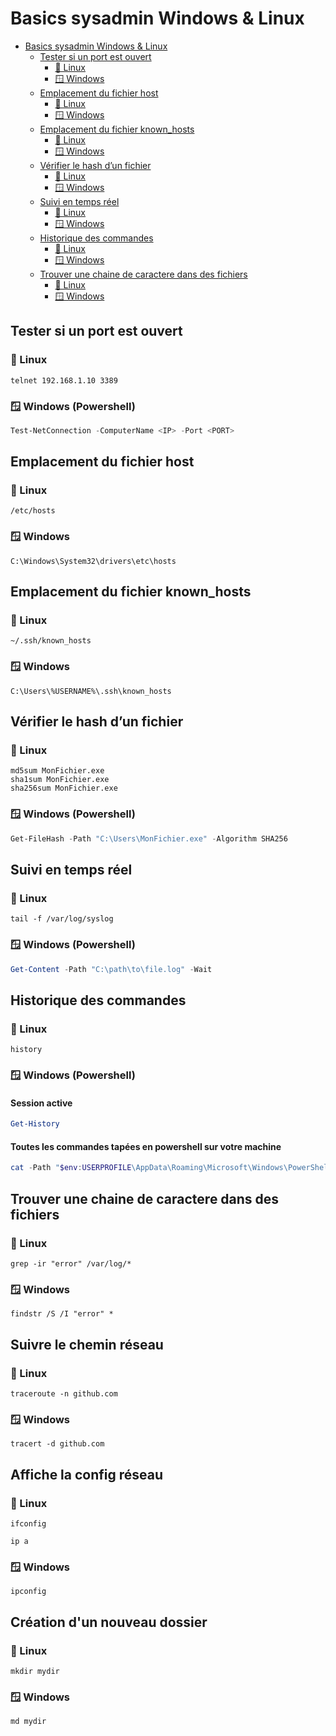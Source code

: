 # Basics sysadmin Windows & Linux

- [Basics sysadmin Windows \& Linux](#basics-sysadmin-windows--linux)
  - [Tester si un port est ouvert](#tester-si-un-port-est-ouvert)
    - [🐧 Linux](#-linux)
    - [🪟 Windows](#-windows)
  - [Emplacement du fichier host](#emplacement-du-fichier-host)
    - [🐧 Linux](#-linux-1)
    - [🪟 Windows](#-windows-1)
  - [Emplacement du fichier known\_hosts](#emplacement-du-fichier-known_hosts)
    - [🐧 Linux](#-linux-2)
    - [🪟 Windows](#-windows-2)
  - [Vérifier le hash d’un fichier](#vérifier-le-hash-dun-fichier)
    - [🐧 Linux](#-linux-3)
    - [🪟 Windows](#-windows-3)
  - [Suivi en temps réel](#suivi-en-temps-réel)
    - [🐧 Linux](#-linux-4)
    - [🪟 Windows](#-windows-4)
  - [Historique des commandes](#historique-des-commandes)
    - [🐧 Linux](#-linux-5)
    - [🪟 Windows](#-windows-5)
  - [Trouver une chaine de caractere dans des fichiers](#trouver-une-chaine-de-caractere-dans-des-fichiers)
    - [🐧 Linux](#-linux-6)
    - [🪟 Windows](#-windows-6)

## Tester si un port est ouvert

### 🐧 Linux
```
telnet 192.168.1.10 3389
```
### 🪟 Windows (Powershell)
``` powershell
Test-NetConnection -ComputerName <IP> -Port <PORT>
```

## Emplacement du fichier host

### 🐧 Linux
```
/etc/hosts
```
### 🪟 Windows
```
C:\Windows\System32\drivers\etc\hosts
```

## Emplacement du fichier known_hosts

### 🐧 Linux
```
~/.ssh/known_hosts
```
### 🪟 Windows
```
C:\Users\%USERNAME%\.ssh\known_hosts
```

## Vérifier le hash d’un fichier

### 🐧 Linux
```
md5sum MonFichier.exe
sha1sum MonFichier.exe
sha256sum MonFichier.exe
```
### 🪟 Windows (Powershell)
``` powershell
Get-FileHash -Path "C:\Users\MonFichier.exe" -Algorithm SHA256
```

## Suivi en temps réel

### 🐧 Linux
```
tail -f /var/log/syslog
```
### 🪟 Windows (Powershell)
``` powershell
Get-Content -Path "C:\path\to\file.log" -Wait
```

## Historique des commandes

### 🐧 Linux
```
history
```
### 🪟 Windows (Powershell)

#### Session active
``` powershell
Get-History
```
#### Toutes les commandes tapées en powershell sur votre machine
``` powershell
cat -Path "$env:USERPROFILE\AppData\Roaming\Microsoft\Windows\PowerShell\PSReadLine\ConsoleHost_history.txt"
```

## Trouver une chaine de caractere dans des fichiers

### 🐧 Linux
```
grep -ir "error" /var/log/*
```
### 🪟 Windows
```
findstr /S /I "error" *
```

## Suivre le chemin réseau

### 🐧 Linux
```
traceroute -n github.com
```
### 🪟 Windows
```
tracert -d github.com
```

## Affiche la config réseau

### 🐧 Linux
```
ifconfig
```

```
ip a
```
### 🪟 Windows
```
ipconfig
```

## Création d'un nouveau dossier

### 🐧 Linux
```
mkdir mydir
```

### 🪟 Windows
```
md mydir
```